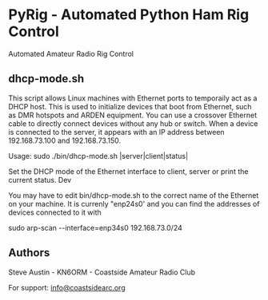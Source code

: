 # PyRig - Automated Python Ham Rig Control

Automated Amateur Radio Rig Control

## dhcp-mode.sh

This script allows Linux machines with Ethernet ports to temporaily act
as a DHCP host. This is used to initialize devices that boot from Ethernet,
such as DMR hotspots and ARDEN equipment. You can use a crossover Ethernet
cable to directly connect devices without any hub or switch. When a device is 
connected to the server, it appears with an IP address between 192.168.73.100
and 192.168.73.150.

Usage: sudo ./bin/dhcp-mode.sh |server|client|status|

Set the DHCP mode of the Ethernet interface to client, server or print the current status.
Dev

You may have to edit bin/dhcp-mode.sh to the correct name of the Ethernet
on your machine. It is currenly "enp24s0' and you can find the addresses of
devices connected to it with

sudo arp-scan --interface=enp34s0 192.168.73.0/24

## Authors

Steve Austin - KN6ORM - Coastside Amateur Radio Club

For support: info@coastsidearc.org
